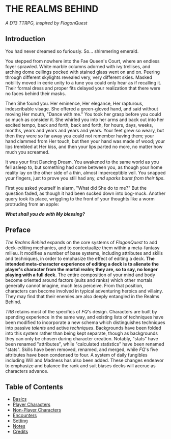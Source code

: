 # THE REALMS BEHIND

*A D13 TTRPG, inspired by FlagonQuest*

## Introduction

You had never dreamed so furiously. So... shimmering emerald.

You stepped from nowhere into the Fae Queen's Court, where an endless foyer sprawled. White marble columns adorned with ivy trellises, and arching dome ceilings pocked with stained glass went on and on. Peering through different skylights revealed very, very different skies. Masked nobility moved in eerie unity to a tune you could only hear as if recalling it. Their formal dress and proper fits delayed your realization that there were no faces behind their masks.

Then She found you. Her eminence, Her elegance, Her rapturous, indescribable visage. She offered a green-gloved hand, and said without moving Her mouth, "Dance with me." You took her grasp before you could so much as consider it. She whirled you into her arms and back out into her excited tempo, back and forth, back and forth, for hours, days, weeks, months, years and years and years and years. Your feet grew so weary, but then they were so far away you could not remember having them; your hand clammed from Her touch, but then your hand was made of wood; your lips trembled at Her kiss, and then your lips parted no more, no matter how much you screamed.

It was your first Dancing Dream. You awakened to the same world as you fell asleep to, but something had come between you, as though your home reality lay on the other side of a thin, almost imperceptible veil. You snapped your fingers, just to prove you still had any, *and sparks burst from their tips*.

First you asked yourself in alarm, "What did She do to me?" But the question faded, as though it had been sucked down into bog-muck. Another query took its place, wriggling to the front of your thoughts like a worm protruding from an apple:

***What shall you do with My blessing?***

## Preface

*The Realms Behind* expands on the core systems of *FlagonQuest* to add deck-editing mechanics, and to contextualize them within a meta-fantasy milieu. It modifies a number of base systems, including attributes and skills and techniques, in order to emphasize the effect of editing a deck. **The intended meta-character experience of editing a deck is to alienate the player's character from the mortal realm; they are, so to say, no longer playing with a full deck.** The entire composition of your mind and body become oriented around factors (suits and ranks) which other mortals generally cannot imagine, much less perceive. From that position, characters can become involved in typical adventuring heroics and villainy. They may find that their enemies are also deeply entangled in the Realms Behind.

*TRB* retains most of the specifics of *FQ*'s design. Characters are built by spending experience in the same way, and existing lists of techniques have been modified to incorporate a new schema which distinguishes techniques into passive *talents* and active *techniques*. Backgrounds have been folded into this system rather than being kept separate, though as backgrounds they can only be chosen during character creation. Notably, "stats" have been renamed "attributes", while "calculated statistics" have been renamed "stats". Skills have been removed, renamed, and merged, while *FQ*'s five attributes have been condensed to four. A system of daily fungibles including Will and Madness has also been added. These changes endeavor to emphasize and balance the rank and suit biases decks will accrue as characters advance.

## Table of Contents

- [Basics](./basics.md)
- [Player Characters](./characters.md)
- [Non-Player Characters](./nonplayercharacters.md)
- [Encounters](./encounters.md)
- [Setting](./setting.md)
- [Notes](./notes.md)
- [Credits](./credits.md)